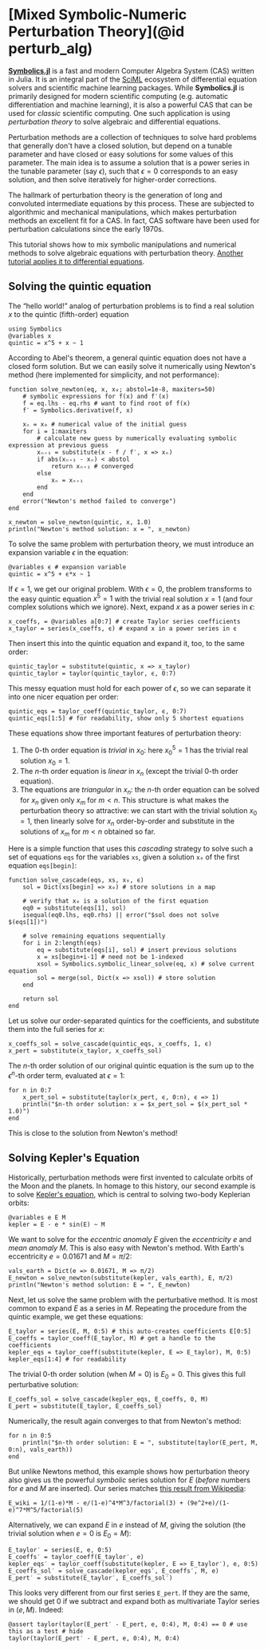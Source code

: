 # [Mixed Symbolic-Numeric Perturbation Theory](@id perturb_alg)

[**Symbolics.jl**](https://github.com/JuliaSymbolics/Symbolics.jl) is a fast and modern Computer Algebra System (CAS) written in Julia. It is an integral part of the [SciML](https://sciml.ai/) ecosystem of differential equation solvers and scientific machine learning packages. While **Symbolics.jl** is primarily designed for modern scientific computing (e.g. automatic differentiation and machine learning), it is also a powerful CAS that can be used for *classic* scientific computing. One such application is using *perturbation theory* to solve algebraic and differential equations.

Perturbation methods are a collection of techniques to solve hard problems that generally don't have a closed solution, but depend on a tunable parameter and have closed or easy solutions for some values of this parameter. The main idea is to assume a solution that is a power series in the tunable parameter (say $ϵ$), such that $ϵ = 0$ corresponds to an easy solution, and then solve iteratively for higher-order corrections.

The hallmark of perturbation theory is the generation of long and convoluted intermediate equations by this process. These are subjected to algorithmic and mechanical manipulations, which makes perturbation methods an excellent fit for a CAS. In fact, CAS software have been used for perturbation calculations since the early 1970s.

This tutorial shows how to mix symbolic manipulations and numerical methods to solve algebraic equations with perturbation theory. [Another tutorial applies it to differential equations](https://docs.sciml.ai/ModelingToolkit/stable/examples/perturbation/).

## Solving the quintic equation

The “hello world!” analog of perturbation problems is to find a real solution $x$ to the quintic (fifth-order) equation
```@example perturb
using Symbolics
@variables x
quintic = x^5 + x ~ 1
```
According to Abel's theorem, a general quintic equation does not have a closed form solution. But we can easily solve it numerically using Newton's method (here implemented for simplicity, and not performance):
```@example perturb
function solve_newton(eq, x, x₀; abstol=1e-8, maxiters=50)
    # symbolic expressions for f(x) and f′(x)
    f = eq.lhs - eq.rhs # want to find root of f(x)
    f′ = Symbolics.derivative(f, x)

    xₙ = x₀ # numerical value of the initial guess
    for i = 1:maxiters
        # calculate new guess by numerically evaluating symbolic expression at previous guess
        xₙ₊₁ = substitute(x - f / f′, x => xₙ)
        if abs(xₙ₊₁ - xₙ) < abstol
            return xₙ₊₁ # converged
        else
            xₙ = xₙ₊₁
        end
    end
    error("Newton's method failed to converge")
end

x_newton = solve_newton(quintic, x, 1.0)
println("Newton's method solution: x = ", x_newton)
```

To solve the same problem with perturbation theory, we must introduce an expansion variable $ϵ$ in the equation:
```@example perturb
@variables ϵ # expansion variable
quintic = x^5 + ϵ*x ~ 1
```
If $ϵ = 1$, we get our original problem. With $ϵ = 0$, the problem transforms to the easy quintic equation $x^5 = 1$ with the trivial real solution $x = 1$ (and four complex solutions which we ignore). Next, expand $x$ as a power series in $ϵ$:
```@example perturb
x_coeffs, = @variables a[0:7] # create Taylor series coefficients
x_taylor = series(x_coeffs, ϵ) # expand x in a power series in ϵ
```
Then insert this into the quintic equation and expand it, too, to the same order:
```@example perturb
quintic_taylor = substitute(quintic, x => x_taylor)
quintic_taylor = taylor(quintic_taylor, ϵ, 0:7)
```
This messy equation must hold for each power of $ϵ$, so we can separate it into one nicer equation per order:
```@example perturb
quintic_eqs = taylor_coeff(quintic_taylor, ϵ, 0:7)
quintic_eqs[1:5] # for readability, show only 5 shortest equations
```
These equations show three important features of perturbation theory:
1. The $0$-th order equation is *trivial* in $x_0$: here $x_0^5 = 1$ has the trivial real solution $x_0 = 1$.
2. The $n$-th order equation is *linear* in $x_n$ (except the trivial $0$-th order equation).
3. The equations are *triangular* in $x_n$: the $n$-th order equation can be solved for $x_n$ given only $x_m$ for $m<n$.
This structure is what makes the perturbation theory so attractive: we can start with the trivial solution $x_0 = 1$, then linearly solve for $x_n$ order-by-order and substitute in the solutions of $x_m$ for $m<n$ obtained so far.

Here is a simple function that uses this *cascading* strategy to solve such a set of equations `eqs` for the variables `xs`, given a solution `x₀` of the first equation `eqs[begin]`:
```@example perturb
function solve_cascade(eqs, xs, x₀, ϵ)
    sol = Dict(xs[begin] => x₀) # store solutions in a map

    # verify that x₀ is a solution of the first equation
    eq0 = substitute(eqs[1], sol)
    isequal(eq0.lhs, eq0.rhs) || error("$sol does not solve $(eqs[1])")

    # solve remaining equations sequentially
    for i in 2:length(eqs)
        eq = substitute(eqs[i], sol) # insert previous solutions
        x = xs[begin+i-1] # need not be 1-indexed
        xsol = Symbolics.symbolic_linear_solve(eq, x) # solve current equation
        sol = merge(sol, Dict(x => xsol)) # store solution
    end

    return sol
end
```
Let us solve our order-separated quintics for the coefficients, and substitute them into the full series for $x$:
```@example perturb
x_coeffs_sol = solve_cascade(quintic_eqs, x_coeffs, 1, ϵ)
x_pert = substitute(x_taylor, x_coeffs_sol)
```
The $n$-th order solution of our original quintic equation is the sum up to the $ϵ^n$-th order term, evaluated at $ϵ=1$:
```@example perturb
for n in 0:7
    x_pert_sol = substitute(taylor(x_pert, ϵ, 0:n), ϵ => 1)
    println("$n-th order solution: x = $x_pert_sol = $(x_pert_sol * 1.0)")
end
```
This is close to the solution from Newton's method!

## Solving Kepler's Equation

Historically, perturbation methods were first invented to calculate orbits of the Moon and the planets. In homage to this history, our second example is to solve [Kepler's equation](https://en.wikipedia.org/wiki/Kepler's_equation), which is central to solving two-body Keplerian orbits:
```@example perturb
@variables e E M
kepler = E - e * sin(E) ~ M
```
We want to solve for the *eccentric anomaly* $E$ given the *eccentricity* $e$ and *mean anomaly* $M$.
This is also easy with Newton's method. With Earth's eccentricity $e = 0.01671$ and $M = \pi/2$:
```@example perturb
vals_earth = Dict(e => 0.01671, M => π/2)
E_newton = solve_newton(substitute(kepler, vals_earth), E, π/2)
println("Newton's method solution: E = ", E_newton)
```

Next, let us solve the same problem with the perturbative method. It is most common to expand $E$ as a series in $M$. Repeating the procedure from the quintic example, we get these equations:
```@example perturb
E_taylor = series(E, M, 0:5) # this auto-creates coefficients E[0:5]
E_coeffs = taylor_coeff(E_taylor, M) # get a handle to the coefficients
kepler_eqs = taylor_coeff(substitute(kepler, E => E_taylor), M, 0:5)
kepler_eqs[1:4] # for readability
```
The trivial $0$-th order solution (when $M=0$) is $E_0=0$. This gives this full perturbative solution:
```@example perturb
E_coeffs_sol = solve_cascade(kepler_eqs, E_coeffs, 0, M)
E_pert = substitute(E_taylor, E_coeffs_sol)
```

Numerically, the result again converges to that from Newton's method:
```@example perturb
for n in 0:5
    println("$n-th order solution: E = ", substitute(taylor(E_pert, M, 0:n), vals_earth))
end
```
But unlike Newtons method, this example shows how perturbation theory also gives us the powerful *symbolic* series solution for $E$ (*before* numbers for $e$ and $M$ are inserted). Our series matches [this result from Wikipedia](https://en.wikipedia.org/wiki/Kepler%27s_equation#Inverse_Kepler_equation):
```@example perturb
E_wiki = 1/(1-e)*M - e/(1-e)^4*M^3/factorial(3) + (9e^2+e)/(1-e)^7*M^5/factorial(5)
```

Alternatively, we can expand $E$ in $e$ instead of $M$, giving the solution (the trivial solution when $e = 0$ is $E_0=M$):
```@example perturb
E_taylor′ = series(E, e, 0:5)
E_coeffs′ = taylor_coeff(E_taylor′, e)
kepler_eqs′ = taylor_coeff(substitute(kepler, E => E_taylor′), e, 0:5)
E_coeffs_sol′ = solve_cascade(kepler_eqs′, E_coeffs′, M, e)
E_pert′ = substitute(E_taylor′, E_coeffs_sol′)
```
This looks very different from our first series `E_pert`. If they are the same, we should get $0$ if we subtract and expand both as multivariate Taylor series in $(e,M)$. Indeed:
```@example perturb
@assert taylor(taylor(E_pert′ - E_pert, e, 0:4), M, 0:4) == 0 # use this as a test # hide
taylor(taylor(E_pert′ - E_pert, e, 0:4), M, 0:4)
```
